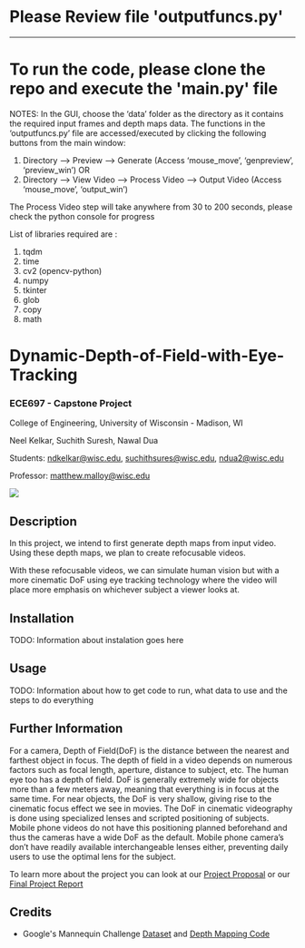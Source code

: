 # Please Review file 'outputfuncs.py'
---
# To run the code, please clone the repo and execute the 'main.py' file

NOTES: In the GUI, choose the ‘data’ folder as the directory as it contains the required input frames and depth maps data.
The functions in the ‘outputfuncs.py’ file are accessed/executed by clicking the following buttons from the main window: 
1.	Directory --> Preview --> Generate
(Access ‘mouse_move’, ‘genpreview’, ‘preview_win’)
OR
2.	Directory --> View Video --> Process Video --> Output Video
(Access ‘mouse_move’, ‘output_win’)

The Process Video step will take anywhere from 30 to 200 seconds, please check the python console for progress


List of libraries required are :
1.	tqdm
2.	time
3.	cv2 (opencv-python)
4.	numpy
5.	tkinter
6.	glob
7.	copy
8.	math


# Dynamic-Depth-of-Field-with-Eye-Tracking
### ECE697 - Capstone Project

College of Engineering, University of Wisconsin - Madison, WI

Neel Kelkar, Suchith Suresh, Nawal Dua

Students: ndkelkar@wisc.edu, suchithsures@wisc.edu, ndua2@wisc.edu

Professor: matthew.malloy@wisc.edu


![](example_gif.gif)


## Description

In this project, we intend to first generate depth maps from input video. Using these depth maps,
we plan to create refocusable videos.

With these refocusable videos, we can simulate human vision but with a more cinematic DoF using
eye tracking technology where the video will place more emphasis on whichever subject a viewer
looks at.

## Installation

TODO: Information about instalation goes here

## Usage

TODO: Information about how to get code to run, what data to use and the steps to do everything

## Further Information

For a camera, Depth of Field(DoF) is the distance between the nearest and farthest object in focus.
The depth of field in a video depends on numerous factors such as focal length, aperture, distance to
subject, etc. The human eye too has a depth of field. DoF is generally extremely wide for objects
more than a few meters away, meaning that everything is in focus at the same time.
For near objects, the DoF is very shallow, giving rise to the cinematic focus effect we see in movies.
The DoF in cinematic videography is done using specialized lenses and scripted positioning of
subjects. Mobile phone videos do not have this positioning planned beforehand and thus the cameras
have a wide DoF as the default. Mobile phone camera’s don’t have readily available interchangeable
lenses either, preventing daily users to use the optimal lens for the subject.

To learn more about the project you can look at our [Project Proposal](Group1-Finalized_Project_Proposal.pdf) or our [Final Project Report]()

## Credits

- Google's Mannequin Challenge [Dataset](https://google.github.io/mannequinchallenge/www/download.html) and [Depth Mapping Code](https://github.com/google/mannequinchallenge)

